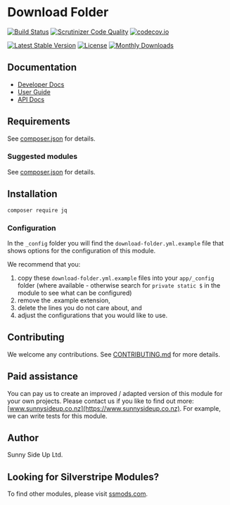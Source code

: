 # Download Folder

[![Build Status](https://travis-ci.org/sunnysideup/silverstripe-pricespy.svg?branch=master)](https://travis-ci.org/sunnysideup/silverstripe-pricespy)
[![Scrutinizer Code Quality](https://scrutinizer-ci.com/g/sunnysideup/silverstripe-pricespy/badges/quality-score.png?b=master)](https://scrutinizer-ci.com/g/sunnysideup/silverstripe-pricespy/?branch=master)
[![codecov.io](https://codecov.io/github/sunnysideup/silverstripe-pricespy/coverage.svg?branch=master)](https://codecov.io/github/sunnysideup/silverstripe-pricespy?branch=master)

[![Latest Stable Version](https://poser.pugx.org/jq/version)](https://packagist.org/packages/jq)
[![License](https://poser.pugx.org/jq/license)](https://packagist.org/packages/jq)
[![Monthly Downloads](https://poser.pugx.org/jq/d/monthly)](https://packagist.org/packages/jq)

## Documentation

-   [Developer Docs](docs/en/INDEX.md)
-   [User Guide](docs/en/userguide.md)
-   [API Docs](http://docs.ssmods.com/jq/classes.xhtml)

## Requirements

See [composer.json](composer.json) for details.

### Suggested modules

See [composer.json](composer.json) for details.

## Installation

```shell
composer require jq
```

### Configuration

In the `_config` folder you will find the `download-folder.yml.example`
file that shows options for the configuration of this module.

We recommend that you:

1. copy these `download-folder.yml.example` files into your
   `app/_config` folder (where available - otherwise search for `private static $` in the module to see what can be configured)
2. remove the .example extension,
3. delete the lines you do not care about, and
4. adjust the configurations that you would like to use.

## Contributing

We welcome any contributions.
See [CONTRIBUTING.md](CONTRIBUTING.md) for more details.

## Paid assistance

You can pay us to create an improved / adapted version of this module for your own projects.
Please contact us if you like to find out more: [www.sunnysideup.co.nz](https://www.sunnysideup.co.nz).
For example, we can write tests for this module.

## Author

Sunny Side Up Ltd.

## Looking for Silverstripe Modules?

To find other modules, please visit [ssmods.com](https://ssmods.com/).
